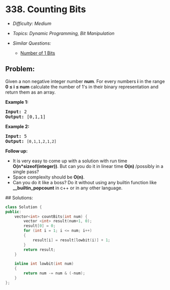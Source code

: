 # 338. Counting Bits

* *Difficulty: Medium*

* *Topics: Dynamic Programming, Bit Manipulation*

* *Similar Questions:*

  * [Number of 1 Bits](./tests/counting-bits.md)

## Problem:

<p>Given a non negative integer number <b>num</b>. For every numbers <b>i</b> in the range <b>0 &le; i &le; num</b> calculate the number of 1&#39;s in their binary representation and return them as an array.</p>

<p><strong>Example 1:</strong></p>

<pre>
<strong>Input: </strong><span id="example-input-1-1">2</span>
<strong>Output: </strong><span id="example-output-1">[0,1,1]</span></pre>

<p><strong>Example 2:</strong></p>

<pre>
<strong>Input: </strong><span id="example-input-1-1">5</span>
<strong>Output: </strong><code>[0,1,1,2,1,2]</code>
</pre>

<p><b>Follow up:</b></p>

<ul>
	<li>It is very easy to come up with a solution with run time <b>O(n*sizeof(integer))</b>. But can you do it in linear time <b>O(n)</b> /possibly in a single pass?</li>
	<li>Space complexity should be <b>O(n)</b>.</li>
	<li>Can you do it like a boss? Do it without using any builtin function like <b>__builtin_popcount</b> in c++ or in any other language.</li>
</ul>
## Solutions:

```c++
class Solution {
public:
    vector<int> countBits(int num) {
        vector <int> result(num+1, 0);
        result[0] = 0;
        for (int i = 1; i <= num; i++)
        {
            result[i] = result[lowbit(i)] + 1;
        }
        return result;
    }
    
    inline int lowbit(int num)
    {
        return num -= num & (-num);
    }
};
```
